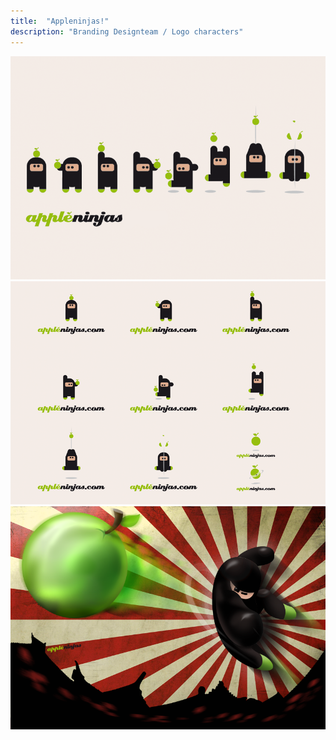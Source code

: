 ```yaml
---
title:  "Appleninjas!"
description: "Branding Designteam / Logo characters"
---
```


![appleninjas](images/work/appleninjas.png)
![appleninjas2](images/work/appleninjas2.png)
![appleninjas2](images/work/appleninja_attack.png)